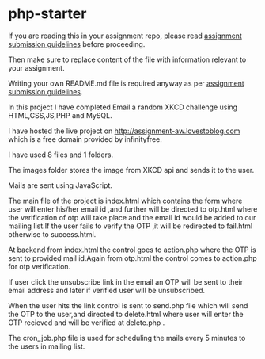 # php-starter

If you are reading this in your assignment repo, please read [assignment submission guidelines](https://learn.rtcamp.com/campus/php-assignments/guidelines/) before proceeding.

Then make sure to replace content of the file with information relevant to your assignment. 

Writing your own README.md file is required anyway as per [assignment submission guidelines](https://learn.rtcamp.com/campus/php-assignments/guidelines/).

In this project I have completed  Email a random XKCD challenge using HTML,CSS,JS,PHP and MySQL.

I have hosted the live project on http://assignment-aw.lovestoblog.com which is a free domain provided by infinityfree.

I have used 8 files and 1 folders.

The images folder stores the image from XKCD api and sends it to the user.

Mails are sent using JavaScript.

The main file of the project is index.html which contains the form where user will enter his/her email id ,and further will be directed to otp.html where the verification of otp will take place and the email id would be added to our mailing list.If the user fails to verify the OTP ,it will be redirected to fail.html otherwise to success.html.

At backend from index.html the control goes to action.php where the OTP is sent to provided mail id.Again from otp.html the control comes to action.php for otp verification.

If user click the unsubscribe link in the email an OTP will be sent to their email address and later  if verified user will be unsubscribed.

When the user hits the link control is sent to send.php file which will send the OTP to the user,and directed to delete.html where user will enter the OTP recieved and will be verified at delete.php .

The cron_job.php file is used for scheduling the mails every 5 minutes to the users in mailing list.


